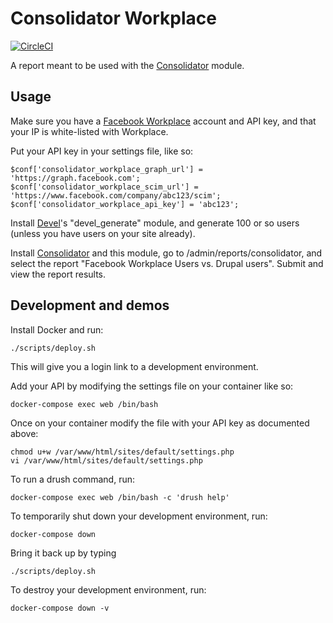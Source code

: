 Consolidator Workplace
=====

[![CircleCI](https://circleci.com/gh/dcycle/consolidator_workplace.svg?style=svg)](https://circleci.com/gh/dcycle/consolidator_workplace)

A report meant to be used with the [Consolidator](https://github.com/dcycle/consolidator) module.

Usage
-----

Make sure you have a [Facebook Workplace](https://www.facebook.com/workplace) account and API key, and that your IP is white-listed with Workplace.

Put your API key in your settings file, like so:

    $conf['consolidator_workplace_graph_url'] = 'https://graph.facebook.com';
    $conf['consolidator_workplace_scim_url'] = 'https://www.facebook.com/company/abc123/scim';
    $conf['consolidator_workplace_api_key'] = 'abc123';

Install [Devel](https://www.drupal.org/project/devel)'s "devel_generate" module, and generate 100 or so users (unless you have users on your site already).

Install [Consolidator](https://github.com/dcycle/consolidator) and this module, go to /admin/reports/consolidator, and select the report "Facebook Workplace Users vs. Drupal users". Submit and view the report results.

Development and demos
-----

Install Docker and run:

    ./scripts/deploy.sh

This will give you a login link to a development environment.

Add your API by modifying the settings file on your container like so:

    docker-compose exec web /bin/bash

Once on your container modify the file with your API key as documented above:

    chmod u+w /var/www/html/sites/default/settings.php
    vi /var/www/html/sites/default/settings.php

To run a drush command, run:

    docker-compose exec web /bin/bash -c 'drush help'

To temporarily shut down your development environment, run:

    docker-compose down

Bring it back up by typing

    ./scripts/deploy.sh

To destroy your development environment, run:

    docker-compose down -v
